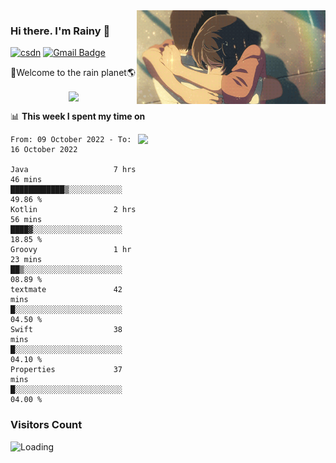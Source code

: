 <img  align='right' height="150" src="https://github.com/LikeRainDay/LikeRainDay/blob/master/pic/img_rain_1.gif?raw=true">



### Hi there. I'm Rainy :lemon:

[![csdn](https://img.shields.io/badge/-csdn-c14438?style=flat-square&logo=c&logoColor=white)](https://blog.csdn.net/qq_15807167)
[![Gmail Badge](https://img.shields.io/badge/-gmail-c14438?style=flat-square&logo=Gmail&logoColor=white&link=mailto:houshuai0816@gmail.com)](mailto:houshuai0816@gmail.com)

🚀Welcome to the rain planet🌎

<center>
<img align='center'  src="https://source.unsplash.com/random/1200x600">
</center>

📊 **This week I spent my time on**

<img align='right'   width="300" src="https://github-readme-stats.vercel.app/api?username=LikeRainDay&show_icons=true&title_color=fff&icon_color=79ff97&text_color=9f9f9f&bg_color=151515&count_private=true">

<!--START_SECTION:waka-->

```text
From: 09 October 2022 - To: 16 October 2022

Java                   7 hrs 46 mins   ████████████▒░░░░░░░░░░░░   49.86 %
Kotlin                 2 hrs 56 mins   ████▓░░░░░░░░░░░░░░░░░░░░   18.85 %
Groovy                 1 hr 23 mins    ██▒░░░░░░░░░░░░░░░░░░░░░░   08.89 %
textmate               42 mins         █░░░░░░░░░░░░░░░░░░░░░░░░   04.50 %
Swift                  38 mins         █░░░░░░░░░░░░░░░░░░░░░░░░   04.10 %
Properties             37 mins         █░░░░░░░░░░░░░░░░░░░░░░░░   04.00 %
```

<!--END_SECTION:waka-->

### Visitors Count
<img align="left" src = "https://profile-counter.glitch.me/LikeRainDay/count.svg" alt ="Loading">
